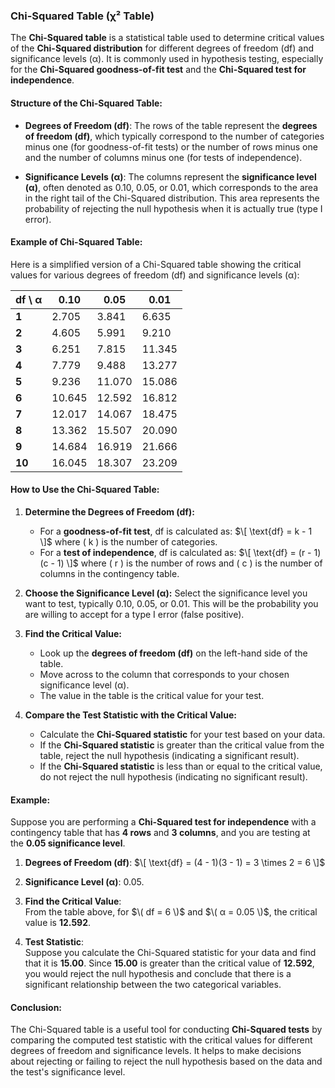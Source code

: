 ### **Chi-Squared Table (χ² Table)**

The **Chi-Squared table** is a statistical table used to determine critical values of the **Chi-Squared distribution** for different degrees of freedom (df) and significance levels (α). It is commonly used in hypothesis testing, especially for the **Chi-Squared goodness-of-fit test** and the **Chi-Squared test for independence**.

#### **Structure of the Chi-Squared Table:**

- **Degrees of Freedom (df)**: The rows of the table represent the **degrees of freedom (df)**, which typically correspond to the number of categories minus one (for goodness-of-fit tests) or the number of rows minus one and the number of columns minus one (for tests of independence).
  
- **Significance Levels (α)**: The columns represent the **significance level (α)**, often denoted as 0.10, 0.05, or 0.01, which corresponds to the area in the right tail of the Chi-Squared distribution. This area represents the probability of rejecting the null hypothesis when it is actually true (type I error).

#### **Example of Chi-Squared Table:**

Here is a simplified version of a Chi-Squared table showing the critical values for various degrees of freedom (df) and significance levels (α):

| **df \ α** | **0.10** | **0.05** | **0.01** |
|------------|----------|----------|----------|
| **1**      | 2.705    | 3.841    | 6.635    |
| **2**      | 4.605    | 5.991    | 9.210    |
| **3**      | 6.251    | 7.815    | 11.345   |
| **4**      | 7.779    | 9.488    | 13.277   |
| **5**      | 9.236    | 11.070   | 15.086   |
| **6**      | 10.645   | 12.592   | 16.812   |
| **7**      | 12.017   | 14.067   | 18.475   |
| **8**      | 13.362   | 15.507   | 20.090   |
| **9**      | 14.684   | 16.919   | 21.666   |
| **10**     | 16.045   | 18.307   | 23.209   |

#### **How to Use the Chi-Squared Table:**

1. **Determine the Degrees of Freedom (df):**
   - For a **goodness-of-fit test**, df is calculated as:
     $\[
     \text{df} = k - 1
     \]$
     where \( k \) is the number of categories.
   - For a **test of independence**, df is calculated as:
     $\[
     \text{df} = (r - 1)(c - 1)
     \]$
     where \( r \) is the number of rows and \( c \) is the number of columns in the contingency table.

2. **Choose the Significance Level (α):**
   Select the significance level you want to test, typically 0.10, 0.05, or 0.01. This will be the probability you are willing to accept for a type I error (false positive).

3. **Find the Critical Value:**
   - Look up the **degrees of freedom (df)** on the left-hand side of the table.
   - Move across to the column that corresponds to your chosen significance level (α).
   - The value in the table is the critical value for your test. 

4. **Compare the Test Statistic with the Critical Value:**
   - Calculate the **Chi-Squared statistic** for your test based on your data.
   - If the **Chi-Squared statistic** is greater than the critical value from the table, reject the null hypothesis (indicating a significant result).
   - If the **Chi-Squared statistic** is less than or equal to the critical value, do not reject the null hypothesis (indicating no significant result).

#### **Example:**

Suppose you are performing a **Chi-Squared test for independence** with a contingency table that has **4 rows** and **3 columns**, and you are testing at the **0.05 significance level**.

1. **Degrees of Freedom (df)**:
   $\[
   \text{df} = (4 - 1)(3 - 1) = 3 \times 2 = 6
   \]$

2. **Significance Level (α)**: 0.05.

3. **Find the Critical Value**:  
   From the table above, for $\( df = 6 \)$ and $\( α = 0.05 \)$, the critical value is **12.592**.

4. **Test Statistic**:  
   Suppose you calculate the Chi-Squared statistic for your data and find that it is **15.00**. Since **15.00** is greater than the critical value of **12.592**, you would reject the null hypothesis and conclude that there is a significant relationship between the two categorical variables.

#### **Conclusion:**

The Chi-Squared table is a useful tool for conducting **Chi-Squared tests** by comparing the computed test statistic with the critical values for different degrees of freedom and significance levels. It helps to make decisions about rejecting or failing to reject the null hypothesis based on the data and the test's significance level.
